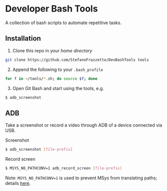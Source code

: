 # Developer Bash Tools

A collection of bash scripts to automate repetitive tasks.

## Installation

1. Clone this repo in your _home directory_
```bash
git clone https://github.com/StefanoFrazzetto/DevBashTools tools
```

2. Append the following to your `.bash_profile`
```bash
for f in ~/tools/*.sh; do source $f; done
```

3. Open Git Bash and start using the tools, e.g.
```bash
$ adb_screenshot
```

## ADB

Take a screenshot or record a video through ADB of a device connected via USB.

Screenshot
```bash
$ adb_screenshot [file-prefix]
```

Record screen
```bash
$ MSYS_NO_PATHCONV=1 adb_record_screen [file-prefix]
```
Note: `MSYS_NO_PATHCONV=1` is used to prevent MSys from translating paths; details [here](https://stackoverflow.com/a/34386471).
